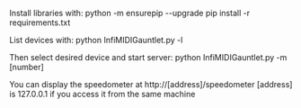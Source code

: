 Install libraries with:
    python -m ensurepip --upgrade
    pip install -r requirements.txt
    
List devices with:
    python InfiMIDIGauntlet.py -l
    
Then select desired device and start server:
    python InfiMIDIGauntlet.py -m [number]
    
You can display the speedometer at http://[address]/speedometer
[address] is 127.0.0.1 if you access it from the same machine